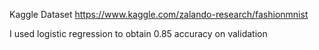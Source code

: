 Kaggle Dataset
https://www.kaggle.com/zalando-research/fashionmnist

I used logistic regression to obtain 0.85 accuracy on validation 

